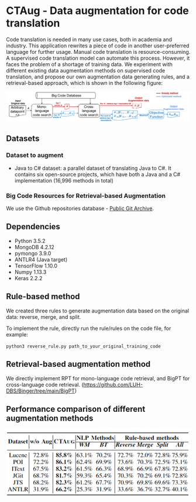 # CTAug - Data augmentation for code translation
Code translation is needed in many use cases, both in academia and industry. This application rewrites a piece of code in another user-preferred language for further usage. Manual code translation is resource-consuming. A supervised code translation model can automate this process. However, it faces the problem of a shortage of training data. We experiment with different existing data augmentation methods on supervised code translation, and propose our own augmentation data generating rules, and a retrieval-based approach, which is shown in the following figure:

![workflow](/doc/complete_workflow.png "workflow")

## Datasets

### Dataset to augment
- Java to C# dataset: a parallel dataset of translating Java to C#. It contains six open-source projects, which have both a Java and a C# implementation (16,996 methods in total)

### Big Code Resources for Retrieval-based Augmentation

We use the Github repositories database - [Public Git Archive](https://github.com/src-d/datasets/tree/master/PublicGitArchive).

## Dependencies
- Python 3.5.2
- MongoDB 4.2.12
- pymongo 3.9.0
- ANTLR4 (Java target)
- TensorFlow 1.10.0
- Numpy 1.13.3
- Keras 2.2.2

## Rule-based method
We created three rules to generate augmentation data based on the original data: reverse, merge, and split.

To implement the rule, directly run the rule/rules on the code file, for example:

`python3 reverse_rule.py path_to_your_original_training_code`

## Retrieval-based augmentation method

We directly implement RPT for mono-language code retrieval, and BigPT for cross-language code retrieval.
(https://github.com/LUH-DBS/Binger/tree/main/BigPT)

## Performance comparison of different augmentation methods

![performance](/doc/performance.png "performance")


